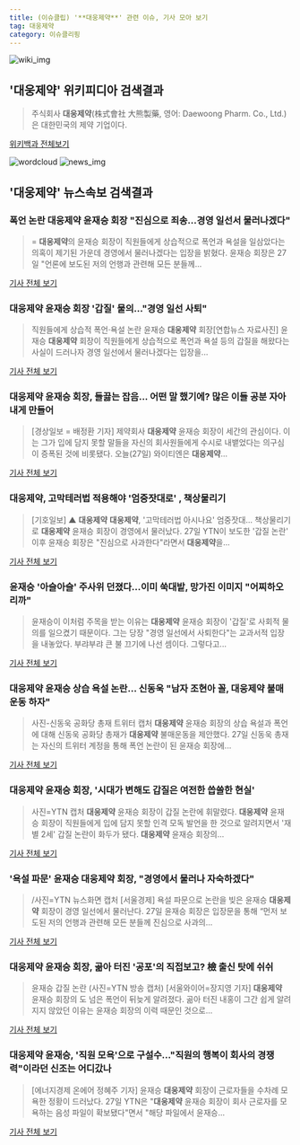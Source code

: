```yaml
---
title: (이슈클립) '**대웅제약**' 관련 이슈, 기사 모아 보기
tag: 대웅제약
category: 이슈클리핑
---
```

![wiki_img](https://user-images.githubusercontent.com/42597476/44503234-41136a80-a6d0-11e8-9071-6fc6418eafe4.png)
## **'**대웅제약**'** 위키피디아 검색결과
>주식회사 **대웅제약**(株式會社 大熊製藥, 영어: Daewoong Pharm. Co., Ltd.)은 대한민국의 제약 기업이다.

<a href="https://ko.wikipedia.org/wiki/대웅제약" target="_blank">위키백과 전체보기</a>

![wordcloud](https://s3.ap-northeast-2.amazonaws.com/lyrics101-wordcloud/2018-08-27-1535345345.png)
![news_img](https://user-images.githubusercontent.com/42597476/44507050-1206f400-a6e4-11e8-8d98-7ffbfebb353f.png)
## **'**대웅제약**'** 뉴스속보 검색결과
### 폭언 논란 **대웅제약** 윤재승 회장 "진심으로 죄송…경영 일선서 물러나겠다"

>= **대웅제약**의 윤재승 회장이 직원들에게 상습적으로 폭언과 욕설을 일삼았다는 의혹이 제기된 가운데 경영에서 물러나겠다는 입장을 밝혔다. 윤재승 회장은 27일 "언론에 보도된 저의 언행과 관련해 모든 분들께...

<a href="http://www.newsis.com/view/?id=NISX20180827_0000400893&cID=13001&pID=13000" target="_blank">기사 전체 보기</a>

### **대웅제약** 윤재승 회장 '갑질' 물의…"경영 일선 사퇴"

>직원들에게 상습적 폭언·욕설 논란 윤재승 **대웅제약** 회장[연합뉴스 자료사진] 윤재승 **대웅제약** 회장이 직원들에게 상습적으로 폭언과 욕설 등의 갑질을 해왔다는 사실이 드러나자 경영 일선에서 물러나겠다는 입장을...

<a href="http://app.yonhapnews.co.kr/YNA/Basic/SNS/r.aspx?c=AKR20180827054100017&did=1195m" target="_blank">기사 전체 보기</a>

### **대웅제약** 윤재승 회장, 들끓는 잡음... 어떤 말 했기에? 많은 이들 공분 자아내게 만들어

>[경상일보 = 배정환 기자]  제약회사 **대웅제약** 윤재승 회장이 세간의 관심이다. 이는 그가 입에 담지 못할 말들을 자신의 회사원들에게 수시로 내뱉었다는 의구심이 증폭된 것에 비롯됐다. 오늘(27일) 와이티엔은 **대웅제약**...

<a href="http://www.ksilbo.co.kr/news/articleView.html?idxno=655241" target="_blank">기사 전체 보기</a>

### **대웅제약**, 고막테러법 적용해야 '엄중잣대로' , 책상물리기

>[기호일보] ▲ **대웅제약** **대웅제약**, '고막테러법 아시나요' 엄중잣대... 책상물리기로 **대웅제약** 윤재승 회장이 경영에서 물러났다. 27일 YTN이 보도한 '갑질 논란' 이후 윤재승 회장은 "진심으로 사과한다"라면서 **대웅제약**을...

<a href="http://www.kihoilbo.co.kr/?mod=news&act=articleView&idxno=765985" target="_blank">기사 전체 보기</a>

### 윤재승 '아슬아슬' 주사위 던졌다...이미 쑥대밭, 망가진 이미지 "어찌하오리까"

>윤재승이 이처럼 주목을 받는 이유는 **대웅제약** 윤재승 회장이 '갑질'로 사회적 물의를 일으켰기 때문이다. 그는 당장 "경영 일선에서 사퇴한다"는 교과서적 입장을 내놓았다. 부랴부랴 큰 불 끄기에 나선 셈이다. 그렇다고...

<a href="http://www.economytalk.kr/news/articleView.html?idxno=167622" target="_blank">기사 전체 보기</a>

### **대웅제약** 윤재승 상습 욕설 논란… 신동욱 "남자 조현아 꼴, **대웅제약** 불매운동 하자"

>사진-신동욱 공화당 총재 트위터 캡처 **대웅제약** 윤재승 회장의 상습 욕설과 폭언에 대해 신동욱 공화당 총재가 **대웅제약** 불매운동을 제안했다. 27일 신동욱 총재는 자신의 트위터 계정을 통해 폭언 논란이 된 윤재승 회장에...

<a href="http://news20.busan.com/controller/newsController.jsp?newsId=20180827000056" target="_blank">기사 전체 보기</a>

### **대웅제약** 윤재승 회장, '시대가 변해도 갑질은 여전한 씁쓸한 현실'

>사진=YTN 캡처 **대웅제약** 윤재승 회장이 갑질 논란에 휘말렸다. **대웅제약** 윤재승 회장이 직원들에게 입에 담지 못할 인격 모독 발언을 한 것으로 알려지면서 '재별 2세' 갑질 논란이 화두가 됐다. **대웅제약** 윤재승 회장의...

<a href="http://www.namdonews.com/news/articleView.html?idxno=487686" target="_blank">기사 전체 보기</a>

### '욕설 파문' 윤재승 **대웅제약** 회장, "경영에서 물러나 자숙하겠다"

>/사진=YTN 뉴스화면 캡처 [서울경제] 욕설 파문으로 논란을 빚은 윤재승 **대웅제약** 회장이 경영 일선에서 물러난다. 27일 윤재승 회장은 입장문을 통해 “먼저 보도된 저의 언행과 관련해 모든 분들께 진심으로 사과의...

<a href="http://www.sedaily.com/NewsView/1S3IUXG4T7" target="_blank">기사 전체 보기</a>

### **대웅제약** 윤재승 회장, 곪아 터진 '공포'의 직접보고? 檢 출신 탓에 쉬쉬

>윤재승 갑질 논란 (사진=YTN 방송 캡처) [서울와이어=장지영 기자] **대웅제약** 윤재승 회장의 도 넘은 폭언이 뒤늦게 알려졌다. 곪아 터진 내홍이 그간 쉽게 알려지지 않았던 이유는 윤재승 회장의 이력 때문인 것으로...

<a href="http://www.seoulwire.com/news/articleView.html?idxno=24080" target="_blank">기사 전체 보기</a>

### **대웅제약** 윤재승, '직원 모욕'으로 구설수…"직원의 행복이 회사의 경쟁력"이라던 신조는 어디갔나

>[에너지경제 온에어 정혜주 기자] 윤재승 **대웅제약** 회장이 근로자들을 수차례 모욕한 정황이 드러났다. 27일 YTN은 "**대웅제약** 윤재승 회장이 회사 근로자를 모욕하는 음성 파일이 확보됐다"면서 "해당 파일에서 윤재승...

<a href="http://www.ekn.kr/news/article_lab.html?no=382499" target="_blank">기사 전체 보기</a>


